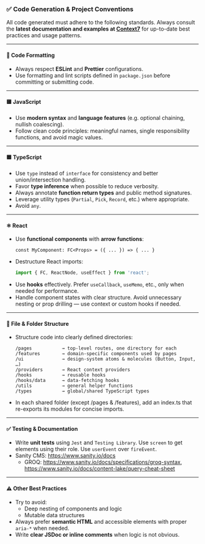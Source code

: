 ### ✅ Code Generation & Project Conventions

All code generated must adhere to the following standards. Always consult the **latest documentation and examples at [Context7](https://context7.com/)** for up-to-date best practices and usage patterns.

---

#### 🧹 Code Formatting
- Always respect **ESLint** and **Prettier** configurations.
- Use formatting and lint scripts defined in `package.json` before committing or submitting code.

---

#### 🟨 JavaScript
- Use **modern syntax** and **language features** (e.g. optional chaining, nullish coalescing).
- Follow clean code principles: meaningful names, single responsibility functions, and avoid magic values.

---

#### 🟦 TypeScript
- Use `type` instead of `interface` for consistency and better union/intersection handling.
- Favor **type inference** when possible to reduce verbosity.
- Always annotate **function return types** and public method signatures.
- Leverage utility types (`Partial`, `Pick`, `Record`, etc.) where appropriate.
- Avoid `any`.

---

#### ⚛️ React
- Use **functional components** with **arrow functions**:
  ```tsx
  const MyComponent: FC<Props> = ({ ... }) => { ... }
  ```
- Destructure React imports:
  ```ts
  import { FC, ReactNode, useEffect } from 'react';
  ```
- Use **hooks** effectively. Prefer `useCallback`, `useMemo`, etc., only when needed for performance.
- Handle component states with clear structure. Avoid unnecessary nesting or prop drilling — use context or custom hooks if needed.

---

#### 📁 File & Folder Structure
- Structure code into clearly defined directories:
  ```
  /pages           → top-level routes, one directory for each
  /features        → domain-specific components used by pages
  /ui              → design-system atoms & molecules (Button, Input, …)
  /providers       → React context providers
  /hooks           → reusable hooks
  /hooks/data      → data-fetching hooks
  /utils           → general helper functions
  /types           → global/shared TypeScript types
  ```
- In each shared folder (except /pages & /features), add an index.ts that re-exports its modules for concise imports.

---

#### ✅ Testing & Documentation
- Write **unit tests** using `Jest` and `Testing Library`. Use `screen` to get elements using their role. Use `userEvent` over `fireEvent`.
- Sanity CMS: https://www.sanity.io/docs
  - GROQ: https://www.sanity.io/docs/specifications/groq-syntax, https://www.sanity.io/docs/content-lake/query-cheat-sheet

---

#### ⚠️ Other Best Practices
- Try to avoid:
    - Deep nesting of components and logic
    - Mutable data structures
- Always prefer **semantic HTML** and accessible elements with proper `aria-*` when needed.
- Write **clear JSDoc or inline comments** when logic is not obvious.